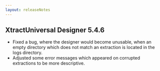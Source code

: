```yaml
---
layout: releaseNotes
---
```


## XtractUniversal Designer 5.4.6
* Fixed a bug, where the designer would become unusable, when an empty directory which does not match an extraction is located in the logs directory.
* Adjusted some error messages which appeared on corrupted extractions to be more descriptive.